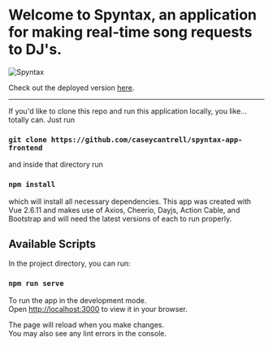 # Welcome to Spyntax, an application for making real-time song requests to DJ's.


![Spyntax](https://spyntax.netlify.app/assets/img/spyntax2.png)


Check out the deployed version [here](https://spyntax.netlify.app).

---

If you'd like to clone this repo and run this application locally, you like... totally can. Just run


### `git clone https://github.com/caseycantrell/spyntax-app-frontend`


and inside that directory run


### `npm install`


which will install all necessary dependencies. This app was created with Vue 2.6.11 and makes use of Axios, Cheerio, Dayjs, Action Cable, and Bootstrap and will need the latest versions of each to run properly.

## Available Scripts

In the project directory, you can run:

### `npm run serve`

To run the app in the development mode.\
Open [http://localhost:3000](http://localhost:3000) to view it in your browser.

The page will reload when you make changes.\
You may also see any lint errors in the console.


